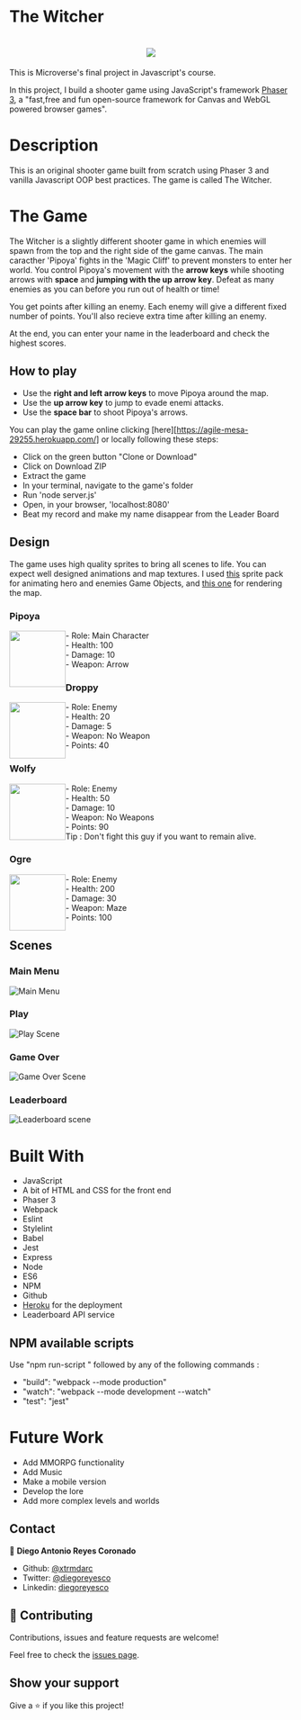 # The Witcher

<h1 align="center"><img src="./src/assets/img/the_witcher_text.png"></h1>

This is Microverse's final project in Javascript's course.

In this project, I build a shooter game using JavaScript's framework [Phaser 3](https://phaser.io/), a "fast,free and fun open-source framework for Canvas and WebGL powered browser games".

# Description

This is an original shooter game built from scratch using Phaser 3 and vanilla Javascript OOP best practices. The game is called The Witcher.

# The Game

The Witcher is a slightly different shooter game in which enemies will spawn from the top and the right side of the game canvas. The main caracther 'Pipoya' fights in the 'Magic Cliff' to prevent monsters to enter her world. You control Pipoya's movement with the **arrow keys** while shooting arrows with **space** and **jumping with the up arrow key**. Defeat as many enemies as you can before you run out of health or time!

You get points after killing an enemy. Each enemy will give a different fixed number of points. You'll also recieve extra time after killing an enemy.

At the end, you can enter your name in the leaderboard and check the highest scores.

## How to play

- Use the **right and left arrow keys** to move Pipoya around the map.
- Use the **up arrow key** to jump to evade enemi attacks.
- Use the **space bar** to shoot Pipoya's arrows.

You can play the game online clicking [here][https://agile-mesa-29255.herokuapp.com/] or locally following these steps:

* Click on the green button "Clone or Download"
* Click on Download ZIP
* Extract the game
* In your terminal, navigate to the game's folder
* Run 'node server.js'
* Open, in your browser, 'localhost:8080'
* Beat my record and make my name disappear from the Leader Board

## Design

The game uses high quality sprites to bring all scenes to life. You can expect well designed animations and map textures. I used [this](https://pipoya.itch.io/) sprite pack for animating hero and enemies Game Objects, and [this one](https://ansimuz.itch.io/magic-cliffs-environment) for rendering the map.

### Pipoya

<div>
<div style="width: 200px">
<img style="float:left" height="100" src="./src/assets/img/hero/pipoya_hero.png">
</div>
- Role: Main Character </br>
- Health: 100 </br>
- Damage: 10 </br>
- Weapon: Arrow </br>

</div>

### Droppy

<div>
<div style="width: 200px">
<img style="float:left" height="100" src="./src/assets/img/enemy/enemy1/droppy.png">
</div>
- Role: Enemy </br>
- Health: 20 </br>
- Damage: 5 </br>
- Weapon: No Weapon </br>
- Points: 40 </br>

</div>

### Wolfy

<div>

<div style="width: 200px; display: block; height 100px;">

<img style="float:left" height="100" src="./src/assets/img/enemy/enemy2/wolfy.png">
</div>
- Role: Enemy </br>
- Health: 50 </br>
- Damage: 10 </br>
- Weapon: No Weapons </br>
- Points: 90 </br>
Tip : Don't fight this guy if you want to remain alive.
</div>

</div>

### Ogre

<div>
<div style="width: 200px">
<img style="float:left" height="100" src="./src/assets/img/enemy/enemy3/ogre.png">
</div>
- Role: Enemy </br>
- Health: 200 </br>
- Damage: 30 </br>
- Weapon: Maze </br>
- Points: 100 </br>

</div>

## Scenes

### Main Menu

![Main Menu](./src/assets/img/scenes/main_menu.png)

### Play

![Play Scene](./src/assets/img/scenes/main_scene.png)

### Game Over

![Game Over Scene](./src/assets/img/scenes/game_over_scene.png)

### Leaderboard

![Leaderboard scene](./src/assets/img/scenes/leaderboard_scene.png)

# Built With

- JavaScript
- A bit of HTML and CSS for the front end
- Phaser 3
- Webpack
- Eslint
- Stylelint
- Babel
- Jest
- Express
- Node
- ES6
- NPM
- Github
- [Heroku](https://www.heroku.com/) for the deployment
- Leaderboard API service

## NPM available scripts
Use "npm run-script " followed by any of the following commands : 

- "build": "webpack --mode production"
- "watch": "webpack --mode development --watch"
- "test": "jest"

# Future Work

- Add MMORPG functionality
- Add Music
- Make a mobile version
- Develop the lore
- Add more complex levels and worlds

## Contact

👤 **Diego Antonio Reyes Coronado**

- Github: [@xtrmdarc](https://github.com/xtrmdarc)
- Twitter: [@diegoreyesco](https://twitter.com/DiegoAn91629127)
- Linkedin: [diegoreyesco](https://www.linkedin.com/in/diego-reyes-coronado)

## 🤝 Contributing

Contributions, issues and feature requests are welcome!

Feel free to check the [issues page](https://github.com/xtrmdarc/the-witcher/issues).

## Show your support

Give a ⭐️ if you like this project!

